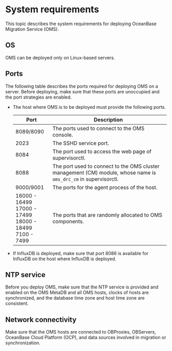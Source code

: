 # System requirements

This topic describes the system requirements for deploying OceanBase Migration Service (OMS).

## OS

OMS can be deployed only on Linux-based servers.

## Ports

The following table describes the ports required for deploying OMS on a server. Before deploying, make sure that these ports are unoccupied and the port strategies are enabled.

* The host where OMS is to be deployed must provide the following ports.

  |                                                  Port                                                  |                                                   Description                                                    |
  |--------------------------------------------------------------------------------------------------------|------------------------------------------------------------------------------------------------------------------|
  | 8089/8090                                                                                              | The ports used to connect to the OMS console.                                                                    |
  | 2023                                                                                                   | The SSHD service port.                                                                                           |
  | 8084                                                                                                   | The port used to access the web page of supervisorctl.                                                           |
  | 8088                                                                                                   | The port used to connect to the OMS cluster management (CM) module, whose name is `oms_drc_cm` in supervisorctl. |
  | 9000/9001                                                                                              | The ports for the agent process of the host.                                                                     |
  | 16000 - 16499<br> 17000 - 17499<br> 18000 - 18499 <br> 7100 - 7499 | The ports that are randomly allocated to OMS components.                                                         |

* If InfluxDB is deployed, make sure that port 8086 is available for InfluxDB on the host where InfluxDB is deployed.

## NTP service

Before you deploy OMS, make sure that the NTP service is provided and enabled on the OMS MetaDB and all OMS hosts, clocks of hosts are synchronized, and the database time zone and host time zone are consistent.

## Network connectivity

Make sure that the OMS hosts are connected to OBProxies, OBServers, OceanBase Cloud Platform (OCP), and data sources involved in migration or synchronization.
